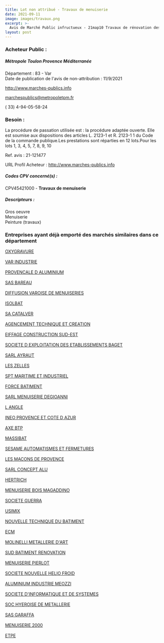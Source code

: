 ```yaml
---
title: Lot non attribué - Travaux de menuiserie
date: 2021-09-11
image: images/travaux.png
excerpt: >-
  Avis de Marché Public infructueux - 21map10 Travaux de rénovation des toitures de la Villa Noailles et reprise du bâtiment des garages
layout: post
---
```


### Acheteur Public :
##### Métropole Toulon Provence Méditerranée
Département : 83 - Var<br/>
Date de publication de l'avis de non-attribution : 11/9/2021


http://www.marches-publics.info

marchespublics@metropoletpm.fr

( 33) 4-94-05-58-24
### Besoin :

La procédure de passation utilisée est : la procédure adaptée ouverte. Elle est soumise aux dispositions des articles L. 2123-1 et R. 2123-1 1 du Code de la commande publique.Les prestations sont réparties en 12 lots.Pour les lots 1, 3, 4, 5, 7, 8, 9, 10

Ref. avis : 21-121477

URL Profil Acheteur : http://www.marches-publics.info

##### Codes CPV concerné(s) :
CPV45421000 - **Travaux de menuiserie** <br/>

##### Descripteurs :
Gros oeuvre <br/>
Menuiserie <br/>
Peinture (travaux) <br/>

### Entreprises ayant déjà emporté des marchés similaires dans ce département
<a href="/entreprise-545/siren-313915902">OXYGRAVURE</a><br/><br/>
<a href="/entreprise-545/siren-315283119">VAR INDUSTRIE</a><br/><br/>
<a href="/entreprise-545/siren-315738021">PROVENCALE D ALUMINIUM</a><br/><br/>
<a href="/entreprise-546/siren-324018449">SAS BAREAU</a><br/><br/>
<a href="/entreprise-547/siren-327490603">DIFFUSION VAROISE DE MENUISERIES</a><br/><br/>
<a href="/entreprise-549/siren-339906083">ISOLBAT</a><br/><br/>
<a href="/entreprise-550/siren-349685511">SA CATALVER</a><br/><br/>
<a href="/entreprise-551/siren-352723803">AGENCEMENT TECHNIQUE ET CREATION</a><br/><br/>
<a href="/entreprise-551/siren-353286065">EIFFAGE CONSTRUCTION SUD-EST</a><br/><br/>
<a href="/entreprise-552/siren-380916619">SOCIETE D EXPLOITATION DES ETABLISSEMENTS BAGET</a><br/><br/>
<a href="/entreprise-552/siren-384384897">SARL AYRAUT</a><br/><br/>
<a href="/entreprise-553/siren-387524085">LES ZELLES</a><br/><br/>
<a href="/entreprise-554/siren-392979126">SPT MARITIME ET INDUSTRIEL</a><br/><br/>
<a href="/entreprise-554/siren-394731269">FORCE BATIMENT</a><br/><br/>
<a href="/entreprise-556/siren-403248289">SARL MENUISERIE DEGIOANNI</a><br/><br/>
<a href="/entreprise-557/siren-412059594">L ANGLE</a><br/><br/>
<a href="/entreprise-559/siren-429811284">INEO PROVENCE ET COTE D AZUR</a><br/><br/>
<a href="/entreprise-560/siren-432698744">AXE BTP</a><br/><br/>
<a href="/entreprise-561/siren-438943193">MASSIBAT</a><br/><br/>
<a href="/entreprise-561/siren-441814472">SESAME AUTOMATISMES ET FERMETURES</a><br/><br/>
<a href="/entreprise-562/siren-443772363">LES MACONS DE PROVENCE</a><br/><br/>
<a href="/entreprise-563/siren-450437199">SARL CONCEPT ALU</a><br/><br/>
<a href="/entreprise-564/siren-480492529">HERTRICH</a><br/><br/>
<a href="/entreprise-567/siren-500084793">MENUISERIE BOIS MAGADDINO</a><br/><br/>
<a href="/entreprise-567/siren-500297601">SOCIETE GUERRA</a><br/><br/>
<a href="/entreprise-568/siren-503714164">USIMIX</a><br/><br/>
<a href="/entreprise-568/siren-504052531">NOUVELLE TECHNIQUE DU BATIMENT</a><br/><br/>
<a href="/entreprise-568/siren-508674710">ECM</a><br/><br/>
<a href="/entreprise-569/siren-517659645">MOLINELLI METALLERIE D'ART</a><br/><br/>
<a href="/entreprise-570/siren-519548390">SUD BATIMENT RENOVATION</a><br/><br/>
<a href="/entreprise-571/siren-532132214">MENUISERIE PIERLOT</a><br/><br/>
<a href="/entreprise-572/siren-537931214">SOCIETE NOUVELLE HELIO FROID</a><br/><br/>
<a href="/entreprise-572/siren-538787243">ALUMINIUM INDUSTRIE MEOZZI</a><br/><br/>
<a href="/entreprise-573/siren-692049109">SOCIETE D'INFORMATIQUE ET DE SYSTEMES</a><br/><br/>
<a href="/entreprise-575/siren-783084445">SOC HYEROISE DE METALLERIE</a><br/><br/>
<a href="/entreprise-576/siren-795286814">SAS GARAFFA</a><br/><br/>
<a href="/entreprise-581/siren-850959602">MENUISERIE 2000</a><br/><br/>
<a href="/entreprise-582/siren-883047441">ETPE</a><br/><br/>
